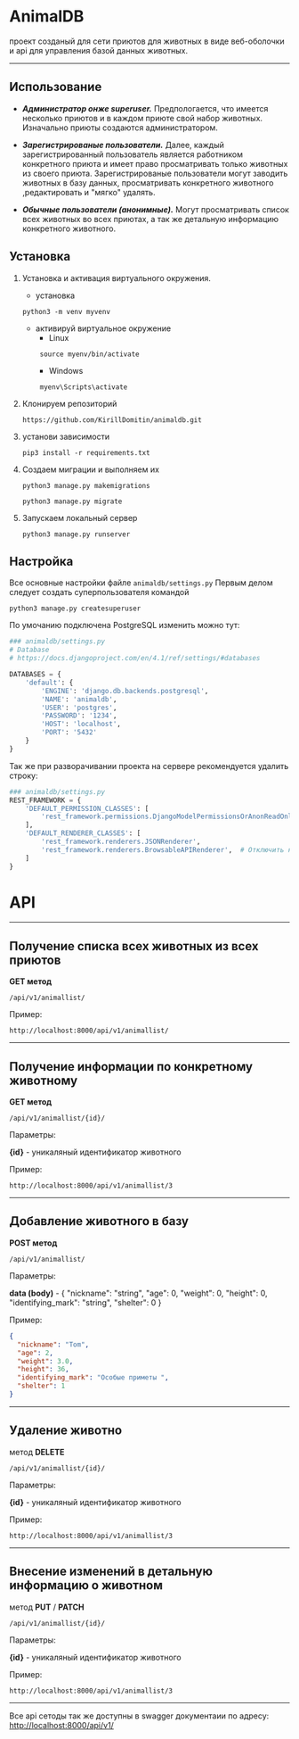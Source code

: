 # AnimalDB

проект созданый для сети приютов для животных в виде веб-оболочки и api для управления базой данных животных.
___

## Использование

* ***Администратор онже superuser.***
  Предпологается, что имеется несколько приютов и в каждом приюте свой набор животных. Изначально приюты создаются
  администратором.

* ***Зарегистрированые пользователи.***
  Далее, каждый зарегистрированный пользователь является работником конкретного приюта и имеет право
  просматривать только животных из своего приюта. Зарегистрированые пользователи могут заводить животных в базу данных,
  просматривать конкретного животного ,редактировать и "мягко" удалять.

* ***Обычные пользователи (анонимные).***
  Могут просматривать список всех животных во всех приютах, а так же детальную информацию конкретного животного.

## Установка

1. Установка и активация виртуального окружения.
    * установка
   ```
   python3 -m venv myvenv
    ```

    * активируй виртуальное окружение
        * Linux
         ```
          source myenv/bin/activate
         ```
        * Windows
         ```
          myenv\Scripts\activate
         ```
2. Клонируем репозиторий
    ```
   https://github.com/KirillDomitin/animaldb.git
   ```
3. установи зависимости
    ```
   pip3 install -r requirements.txt
   ```
4. Создаем миграции и выполняем их

    ```
    python3 manage.py makemigrations
    ```

    ```
    python3 manage.py migrate
    ```

5. Запускаем локальный сервер
    ```
    python3 manage.py runserver
    ``` 

## Настройка

Все основные настройки файле `animaldb/settings.py`
Первым делом следует создать суперпользователя командой

 ```
 python3 manage.py createsuperuser
 ```

По умочанию подключена PostgreSQL изменить можно тут:

```python 
### animaldb/settings.py
# Database
# https://docs.djangoproject.com/en/4.1/ref/settings/#databases

DATABASES = {
    'default': {
        'ENGINE': 'django.db.backends.postgresql',
        'NAME': 'animaldb',
        'USER': 'postgres',
        'PASSWORD': '1234',
        'HOST': 'localhost',
        'PORT': '5432'
    }
}
```

Так же при разворачивании проекта на сервере рекомендуется удалить строку:

```python
### animaldb/settings.py
REST_FRAMEWORK = {
    'DEFAULT_PERMISSION_CLASSES': [
        'rest_framework.permissions.DjangoModelPermissionsOrAnonReadOnly'
    ],
    'DEFAULT_RENDERER_CLASSES': [
        'rest_framework.renderers.JSONRenderer',
        'rest_framework.renderers.BrowsableAPIRenderer',  # Отключить на боевом сервере
    ]
}
```
 
# API
___
## Получение списка всех животных из всех приютов

**GET метод**
```
/api/v1/animallist/  
```

Пример:

```
http://localhost:8000/api/v1/animallist/
```

___
## Получение информации по конкретному животному

**GET метод**
```
/api/v1/animallist/{id}/
```
Параметры:

**{id}** - уникаляный идентификатор животного

Пример:
```
http://localhost:8000/api/v1/animallist/3
```

___

## Добавление животного в базу

**POST метод**

```
/api/v1/animallist/
```
Параметры:

**data (body)** - {
  "nickname": "string",
  "age": 0,
  "weight": 0,
  "height": 0,
  "identifying_mark": "string",
  "shelter": 0
}

Пример:

```json
{
  "nickname": "Tom",
  "age": 2,
  "weight": 3.0,
  "height": 36,
  "identifying_mark": "Особые приметы ",
  "shelter": 1
}
```

___

## Удаление животно

метод **DELETE**

```djangourlpath
/api/v1/animallist/{id}/
```
Параметры:

**{id}** - уникаляный идентификатор животного

Пример:
```
http://localhost:8000/api/v1/animallist/3
```
___
## Внесение изменений в детальную информацию о животном

метод **PUT** / **PATCH**

```djangourlpath
/api/v1/animallist/{id}/
```
Параметры:

**{id}** - уникаляный идентификатор животного

Пример:
```
http://localhost:8000/api/v1/animallist/3
```

___
Все api сетоды так же доступны в swagger документаии по адресу:
<http://localhost:8000/api/v1/>